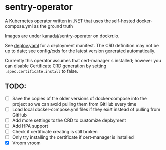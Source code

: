 # sentry-operator
A Kubernetes operator written in .NET that uses the self-hosted docker-compose.yml as the ground truth

Images are under kanadaj/sentry-operator on docker.io.

See [deploy.yaml](./deploy.yaml) for a deployment manifest. The CRD definition may not be up to date; see config/crds for the latest version generated automatically.

Currently this operator assumes that cert-manager is installed; however you can disable Certificate CRD generation by setting `.spec.certificate.install` to false.

## TODO:
- [ ] Save the copies of the older versions of docker-compose into the project so we can avoid pulling them from GitHub every time
- [ ] Load local docker-compose.yml files if they exist instead of pulling from GitHub
- [ ] Add more settings to the CRD to customize deployment
- [ ] Add HPA support
- [ ] Check if certificate creating is still broken
- [ ] Only try installing the certificate if cert-manager is installed
- [X] Vroom vroom